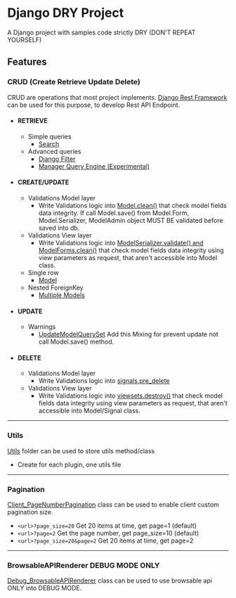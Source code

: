# Django DRY Project
A Django project with samples code strictly DRY (DON'T REPEAT YOURSELF)

## Features
### CRUD (Create Retrieve Update Delete)
CRUD are operations that most project implements.
[Django Rest Framework](https://www.django-rest-framework.org/) can be used for this purpose, to develop Rest API Endpoint.
+ #### RETRIEVE
  + Simple queries
    + [Search](https://github.com/giuseppenovielli/django_dry_project/blob/main/src/users/views.py#L30)
  + Advanced queries
    + [Django Filter](https://github.com/giuseppenovielli/django_dry_project/blob/main/src/motorizations/filters.py)
    + [Manager Query Engine (Experimental)](https://github.com/giuseppenovielli/django_dry_project/wiki/Manger-Query-Engine-%5BExperimental%5D)

+ #### CREATE/UPDATE
  + Validations Model layer
    + Write Validations logic into [Model.clean()](https://github.com/giuseppenovielli/django_dry_project/blob/main/src/motorizations/models.py#L102) that check model fields data integrity.
    If call Model.save() from Model.Form, Model.Serializer, ModelAdmin object MUST BE validated before saved into db.
  + Validations View layer
    + Write Validations logic into [ModelSerializer.validate() and ModelForms.clean()](https://github.com/giuseppenovielli/django_dry_project/blob/main/src/motorizations/serializers.py#L51) that check model fields data integrity using view parameters as request, that aren't accessible into Model class.
  + Single row
    + [Model](https://github.com/giuseppenovielli/django_dry_project/blob/main/src/motorizations/views.py#L69)
  + Nested ForeignKey
    + [Multiple Models](https://github.com/giuseppenovielli/django_dry_project/blob/main/src/motorizations/views.py#L69)

+ #### UPDATE
  + Warnings
    + [UpdateModelQuerySet](https://github.com/giuseppenovielli/django_dry_project/blob/main/src/motorizations/managers.py#L82) Add this Mixing for prevent update not call Model.save() method.

+ #### DELETE
  + Validations Model layer
    + Write Validations logic into [signals.pre_delete](https://github.com/giuseppenovielli/django_dry_project/blob/main/src/motorizations/signals.py#L10)
  + Validations View layer
    + Write Validations logic into [viewsets.destroy()](https://github.com/giuseppenovielli/django_dry_project/blob/main/src/motorizations/views.py#L73) that check model fields data integrity using view parameters as request, that aren't accessible into Model/Signal class.
---
### Utils
[Utils](https://github.com/giuseppenovielli/django_dry_project/tree/main/src/utils) folder can be used to store utils method/class
+ Create for each plugin, one utils file
---
### Pagination
[Client_PageNumberPagination](https://github.com/giuseppenovielli/django_dry_project/blob/main/src/utils/rest_framework.py) class can be used to enable client custom pagination size.
+ `<url>?page_size=20` Get 20 items at time, get page=1 (default) 
+ `<url>?page=2` Get the page number, get page_size=10 (default)
+ `<url>?page_size=20&page=2` Get 20 items at time, get page=2
---
### BrowsableAPIRenderer DEBUG MODE ONLY 
[Debug_BrowsableAPIRenderer](https://github.com/giuseppenovielli/django_dry_project/blob/main/src/utils/rest_framework.py#L23) class can be used to use browsable api ONLY into DEBUG MODE.
